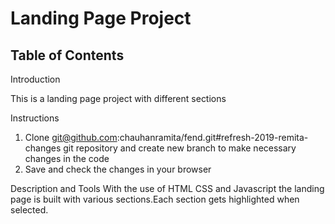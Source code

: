 # Landing Page Project

## Table of Contents

Introduction

This is a landing page project  with different sections

Instructions
1) Clone git@github.com:chauhanramita/fend.git#refresh-2019-remita-changes  git repository and create new branch to make necessary changes in the code
2) Save and check the changes in your browser

Description and Tools
With the use of HTML  CSS and Javascript the landing page is built with various sections.Each section gets highlighted when selected.


